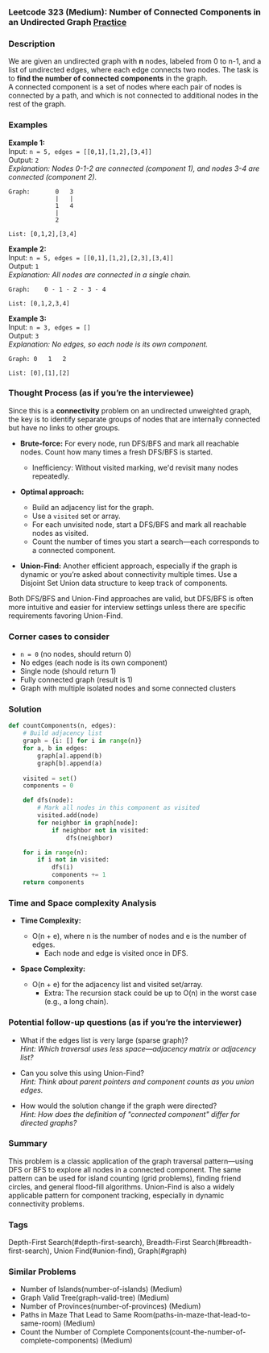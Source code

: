### Leetcode 323 (Medium): Number of Connected Components in an Undirected Graph [Practice](https://leetcode.com/problems/number-of-connected-components-in-an-undirected-graph)

### Description  
We are given an undirected graph with **n** nodes, labeled from 0 to n-1, and a list of undirected edges, where each edge connects two nodes. The task is to **find the number of connected components** in the graph.  
A connected component is a set of nodes where each pair of nodes is connected by a path, and which is not connected to additional nodes in the rest of the graph.

### Examples  

**Example 1:**  
Input: `n = 5, edges = [[0,1],[1,2],[3,4]]`  
Output: `2`  
*Explanation: Nodes 0-1-2 are connected (component 1), and nodes 3-4 are connected (component 2).*

```
Graph:       0   3
             |   |
             1   4
             |
             2

List: [0,1,2],[3,4]
```

**Example 2:**  
Input: `n = 5, edges = [[0,1],[1,2],[2,3],[3,4]]`  
Output: `1`  
*Explanation: All nodes are connected in a single chain.*

```
Graph:    0 - 1 - 2 - 3 - 4

List: [0,1,2,3,4]
```

**Example 3:**  
Input: `n = 3, edges = []`  
Output: `3`  
*Explanation: No edges, so each node is its own component.*

```
Graph: 0   1   2

List: [0],[1],[2]
```

### Thought Process (as if you’re the interviewee)  
Since this is a **connectivity** problem on an undirected unweighted graph, the key is to identify separate groups of nodes that are internally connected but have no links to other groups.  

- **Brute-force:** For every node, run DFS/BFS and mark all reachable nodes. Count how many times a fresh DFS/BFS is started.  
  - Inefficiency: Without visited marking, we'd revisit many nodes repeatedly.

- **Optimal approach:**  
  - Build an adjacency list for the graph.
  - Use a `visited` set or array.
  - For each unvisited node, start a DFS/BFS and mark all reachable nodes as visited.
  - Count the number of times you start a search—each corresponds to a connected component.
  
- **Union-Find:** Another efficient approach, especially if the graph is dynamic or you’re asked about connectivity multiple times. Use a Disjoint Set Union data structure to keep track of components.

Both DFS/BFS and Union-Find approaches are valid, but DFS/BFS is often more intuitive and easier for interview settings unless there are specific requirements favoring Union-Find.

### Corner cases to consider  
- `n = 0` (no nodes, should return 0)
- No edges (each node is its own component)
- Single node (should return 1)
- Fully connected graph (result is 1)
- Graph with multiple isolated nodes and some connected clusters

### Solution

```python
def countComponents(n, edges):
    # Build adjacency list
    graph = {i: [] for i in range(n)}
    for a, b in edges:
        graph[a].append(b)
        graph[b].append(a)
        
    visited = set()
    components = 0

    def dfs(node):
        # Mark all nodes in this component as visited
        visited.add(node)
        for neighbor in graph[node]:
            if neighbor not in visited:
                dfs(neighbor)

    for i in range(n):
        if i not in visited:
            dfs(i)
            components += 1
    return components
```

### Time and Space complexity Analysis  

- **Time Complexity:**  
  - O(n + e), where n is the number of nodes and e is the number of edges.
    - Each node and edge is visited once in DFS.

- **Space Complexity:**  
  - O(n + e) for the adjacency list and visited set/array.
    - Extra: The recursion stack could be up to O(n) in the worst case (e.g., a long chain).

### Potential follow-up questions (as if you’re the interviewer)  

- What if the edges list is very large (sparse graph)?  
  *Hint: Which traversal uses less space—adjacency matrix or adjacency list?*

- Can you solve this using Union-Find?  
  *Hint: Think about parent pointers and component counts as you union edges.*

- How would the solution change if the graph were directed?  
  *Hint: How does the definition of "connected component" differ for directed graphs?*

### Summary
This problem is a classic application of the graph traversal pattern—using DFS or BFS to explore all nodes in a connected component. The same pattern can be used for island counting (grid problems), finding friend circles, and general flood-fill algorithms. Union-Find is also a widely applicable pattern for component tracking, especially in dynamic connectivity problems.

### Tags
Depth-First Search(#depth-first-search), Breadth-First Search(#breadth-first-search), Union Find(#union-find), Graph(#graph)

### Similar Problems
- Number of Islands(number-of-islands) (Medium)
- Graph Valid Tree(graph-valid-tree) (Medium)
- Number of Provinces(number-of-provinces) (Medium)
- Paths in Maze That Lead to Same Room(paths-in-maze-that-lead-to-same-room) (Medium)
- Count the Number of Complete Components(count-the-number-of-complete-components) (Medium)